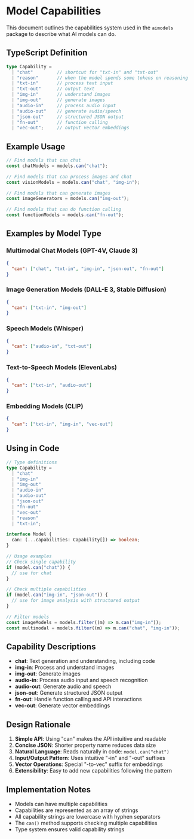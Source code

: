 # Model Capabilities

This document outlines the capabilities system used in the `aimodels` package to describe what AI models can do.

## TypeScript Definition

```typescript
type Capability =
  | "chat"         // shortcut for "txt-in" and "txt-out"
  | "reason"       // when the model spends some tokens on reasoning
  | "txt-in"       // process text input
  | "txt-out"      // output text
  | "img-in"       // understand images
  | "img-out"      // generate images
  | "audio-in"     // process audio input
  | "audio-out"    // generate audio/speech
  | "json-out"     // structured JSON output
  | "fn-out"       // function calling
  | "vec-out";     // output vector embeddings
```

## Example Usage

```typescript
// Find models that can chat
const chatModels = models.can("chat");

// Find models that can process images and chat
const visionModels = models.can("chat", "img-in");

// Find models that can generate images
const imageGenerators = models.can("img-out");

// Find models that can do function calling
const functionModels = models.can("fn-out");
```

## Examples by Model Type

### Multimodal Chat Models (GPT-4V, Claude 3)

```json
{
  "can": ["chat", "txt-in", "img-in", "json-out", "fn-out"]
}
```

### Image Generation Models (DALL-E 3, Stable Diffusion)

```json
{
  "can": ["txt-in", "img-out"]
}
```

### Speech Models (Whisper)

```json
{
  "can": ["audio-in", "txt-out"]
}
```

### Text-to-Speech Models (ElevenLabs)

```json
{
  "can": ["txt-in", "audio-out"]
}
```

### Embedding Models (CLIP)

```json
{
  "can": ["txt-in", "img-in", "vec-out"]
}
```

## Using in Code

```typescript
// Type definitions
type Capability =
  | "chat"
  | "img-in"
  | "img-out"
  | "audio-in"
  | "audio-out"
  | "json-out"
  | "fn-out"
  | "vec-out"
  | "reason"
  | "txt-in";

interface Model {
  can: (...capabilities: Capability[]) => boolean;
}

// Usage examples
// Check single capability
if (model.can("chat")) {
  // use for chat
}

// Check multiple capabilities
if (model.can("img-in", "json-out")) {
  // use for image analysis with structured output
}

// Filter models
const imageModels = models.filter((m) => m.can("img-in"));
const multimodal = models.filter((m) => m.can("chat", "img-in"));
```

## Capability Descriptions

- **chat**: Text generation and understanding, including code
- **img-in**: Process and understand images
- **img-out**: Generate images
- **audio-in**: Process audio input and speech recognition
- **audio-out**: Generate audio and speech
- **json-out**: Generate structured JSON output
- **fn-out**: Handle function calling and API interactions
- **vec-out**: Generate vector embeddings

## Design Rationale

1. **Simple API**: Using "can" makes the API intuitive and readable
2. **Concise JSON**: Shorter property name reduces data size
3. **Natural Language**: Reads naturally in code: `model.can("chat")`
4. **Input/Output Pattern**: Uses intuitive "-in" and "-out" suffixes
5. **Vector Operations**: Special "-to-vec" suffix for embeddings
6. **Extensibility**: Easy to add new capabilities following the pattern

## Implementation Notes

- Models can have multiple capabilities
- Capabilities are represented as an array of strings
- All capability strings are lowercase with hyphen separators
- The `can()` method supports checking multiple capabilities
- Type system ensures valid capability strings
